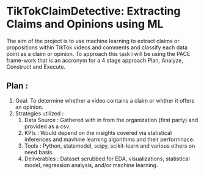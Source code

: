 # TikTokClaimDetective: Extracting Claims and Opinions using ML
The aim of the project is to use machine learning to extract claims or propositions within TikTok videos and comments and classify each data point as a claim or opinion. 
To approach this task i will be using the PACE frame-work that is an accronym for a 4 stage approach Plan, Analyze, Construct and Execute.
## Plan :
1. Goal: To determine whether a video contains a claim or whther it offers an opinion.
2. Strategies utilized :
   1. Data Source : Gathered with in from the organization (first party) and provided as a csv.
   2. KPIs : Would depend on the insights covered via statistical inferences and mavhine learning algorithms and their performnace.
   3. Tools : Python, statsmodel, scipy, scikit-learn and various others on need basis.
   4. Deliverables : Dataset scrubbed for EDA, visualizations, statistical model, regression analysis, and/or machine learning.
